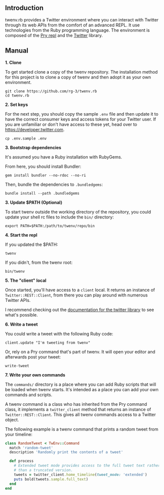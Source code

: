 ## Introduction

twenv.rb provides a Twitter environment where you can interact with Twitter through
its web APIs from the comfort of an advanced REPL. It use technologies from the
Ruby programming language. The environment is composed of the [Pry repl](https://github.com/pry/pry)
and the [Twitter](https://github.com/sferik/twitter) library.

## Manual

__1. Clone__

To get started clone a copy of the twenv repository.
The installation method for this project is to clone a copy of twenv and
then adopt it as your own environment.  

	git clone https://github.com/rg-3/twenv.rb
	cd twenv.rb

__2. Set keys__

For the next step, you should copy the sample `.env` file and then update it to
have the correct consumer keys and access tokens for your Twitter user. If you
are unfamiliar or don't have access to these yet, head over to https://developer.twitter.com.

	cp .env.sample .env

__3. Bootstrap dependencies__

It's assumed you have a Ruby installation with RubyGems.

From here, you should install Bundler:

	gem install bundler --no-rdoc --no-ri

Then, bundle the dependencies to `.bundledgems`:

	bundle install --path .bundledgems

__3. Update $PATH (Optional)__

To start twenv outside the working directory of the repository, you
could update your shell rc files to include the `bin/` directory:

	export PATH=$PATH:/path/to/twenv/repo/bin

__4. Start the repl__

If you updated the $PATH:

	twenv

If you didn't, from the twenv root:

	bin/twenv

__5. The "client" local__

Once started, you'll have access to a `client` local. It returns an instance
of `Twitter::REST::Client`, from there you can play around with numerous
Twitter APIs.

I recommend checking out the
[documentation for the twitter library](https://www.rubydoc.info/gems/twitter)
to see what's possible.

__6. Write a tweet__

You could write a tweet with the following Ruby code:

    client.update "I'm tweeting from twenv"

Or, rely on a Pry command that's part of twenv. It will open your editor and
afterwards post your tweet:

    write-tweet

__7. Write your own commands__

The `commands/` directory is a place where you can add Ruby scripts that will be
loaded when twenv starts. It's intended as a place you can add your own commands
and scripts.

A twenv command is a class who has inherited from the Pry command class, it
implements a `twitter_client` method that returns an instance of
`Twitter::REST::Client`. This gives all twenv commands access to a Twitter
object.

The following example is a twenv command that prints a random tweet from your
timeline:

```ruby
class RandomTweet < TwEnv::Command
  match 'random-tweet'
  description 'Randomly print the contents of a tweet'

  def process
    # Extended tweet mode provides access to the full tweet text rather
    # than a truncated version.
    tweets = twitter_client.home_timeline(tweet_mode: 'extended')
    puts bold(tweets.sample.full_text)
  end
end
```
